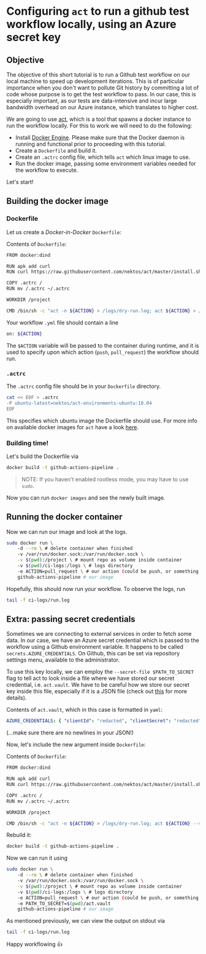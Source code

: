 # Configuring `act` to run a github test workflow locally, using an Azure secret key

## Objective

The objective of this short tutorial is to run a Github test workflow on our local machine to speed up development iterations. This is of particular importance when you don't want to pollute Git history by committing a lot of code whose purpose is to get the test workflow to pass. In our case, this is especially important, as our tests are data-intensive and incur large bandwidth overhead on our Azure instance, which translates to higher cost.

We are going to use [act](https://github.com/nektos/act), which is a tool that spawns a docker instance to run the workflow locally. For this to work we will need to do the following:

- Install [Docker Engine](https://docs.docker.com/engine/install/). Please make sure that the Docker daemon is running and functional prior to proceeding with this tutorial.
- Create a `Dockerfile` and build it.
- Create an `.actrc` config file, which tells `act` which linux image to use.
- Run the docker image, passing some environment variables needed for the workflow to execute.

Let's start!


## Building the docker image

### Dockerfile

Let us create a *Docker-in-Docker*  `Dockerfile`:

Contents of `Dockerfile`:
```bash
FROM docker:dind

RUN apk add curl
RUN curl https://raw.githubusercontent.com/nektos/act/master/install.sh | sh

COPY .actrc /
RUN mv /.actrc ~/.actrc

WORKDIR /project

CMD /bin/sh -c "act -n ${ACTION} > /logs/dry-run.log; act ${ACTION} > /logs/run.log"
```


Your workflow `.yml` file should contain a line 
```bash
on: ${ACTION}
```
The `$ACTION` variable will be passed to the container during runtime, and it is used to specify upon which action (`push`, `pull_request`) the workflow should run. 

### `.actrc`

The `.actrc` config file should be in your `Dockerfile` directory.

```bash
cat << EOF > .actrc
-P ubuntu-latest=nektos/act-environments-ubuntu:18.04
EOF
```
This specifies which ubuntu image the Dockerfile should use. For more info on available docker images for `act` have a look [here](https://github.com/nektos/act/blob/master/IMAGES.md).

### Building time!

Let's build the Dockerfile via

```bash
docker build -t github-actions-pipeline .
```

>NOTE: If you haven't enabled rootless mode, you may have to use `sudo`.

Now you can run `docker images` and see the newly built image.

## Running the docker container

Now we can run our image and look at the logs.

```bash
sudo docker run \ 
    -d --rm \ # delete container when finished
    -v /var/run/docker.sock:/var/run/docker.sock \
    -v $(pwd):/project \ # mount repo as volume inside container
    -v $(pwd)/ci-logs:/logs \ # logs directory
    -e ACTION=pull_request \ # our action (could be push, or something else) 
    github-actions-pipeline # our image
```

Hopefully, this should now run your workflow. To observe the logs, run 

```bash
tail -f ci-logs/run.log
```

## Extra: passing secret credentials

Sometimes we are connecting to external services in order to fetch some data. In our case, we have an Azure secret credential which is passed to the workflow using a Github environment variable. It happens to be called `secrets.AZURE_CREDENTIALS`. On Github, this can be set via repository settings menu, available to the administrator.

To use this key locally, we can employ the `--secret-file $PATH_TO_SECRET` flag to tell act to look inside a file where we have stored our secret credential, i.e. `act.vault`. We have to be careful how we store our secret key inside this file, especially if it is a JSON file (check out [this](https://github.com/joho/godotenv) for more details).

Contents of `act.vault`, which in this case is formatted in `yaml`:
```yaml
AZURE_CREDENTIALS: { "clientId": "redacted", "clientSecret": "redacted",  "subscriptionId": "redacted",   "tenantId": "redacted",  "activeDirectoryEndpointUrl": "https://login.microsoftonline.com",  "resourceManagerEndpointUrl": "https://management.azure.com/", "activeDirectoryGraphResourceId": "https://graph.windows.net/",  "sqlManagementEndpointUrl": "https://management.core.windows.net:8443/",  "galleryEndpointUrl": "https://gallery.azure.com/",   "managementEndpointUrl": "https://management.core.windows.net/" }
```
(...make sure there are no newlines in your JSON!)

Now, let's include the new argument inside `Dockerfile`:

Contents of `Dockerfile`:
```bash
FROM docker:dind

RUN apk add curl
RUN curl https://raw.githubusercontent.com/nektos/act/master/install.sh | sh

COPY .actrc /
RUN mv /.actrc ~/.actrc

WORKDIR /project

CMD /bin/sh -c "act -n ${ACTION} > /logs/dry-run.log; act ${ACTION} --secret-file=${PATH_TO_SECRET} > /logs/run.log"
```

Rebuild it:
```bash
docker build -t github-actions-pipeline .
```

Now we can run it using 


```bash
sudo docker run \ 
    -d --rm \ # delete container when finished
    -v /var/run/docker.sock:/var/run/docker.sock \
    -v $(pwd):/project \ # mount repo as volume inside container
    -v $(pwd)/ci-logs:/logs \ # logs directory
    -e ACTION=pull_request \ # our action (could be push, or something else) 
    -e PATH_TO_SECRET=$(pwd)/act.vault
    github-actions-pipeline # our image
```

As mentioned previously, we can view the output on stdout via 

```bash
tail -f ci-logs/run.log
```

Happy workflowing :+1:
